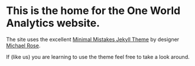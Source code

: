 # This is the home for the One World Analytics website. 

The site uses the excellent [Minimal Mistakes Jekyll Theme](https://mmistakes.github.io/minimal-mistakes/) by designer [Michael Rose](https://mademistakes.com/).

If (like us) you are learning to use the theme feel free to take a look around. 
